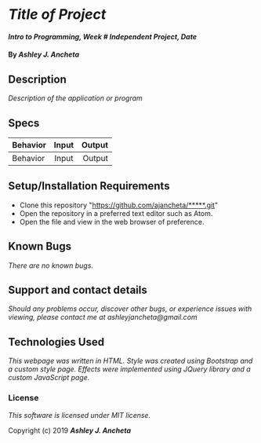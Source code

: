 # _Title of Project_

#### _Intro to Programming, Week # Independent Project, *Date*_

#### By _Ashley J. Ancheta_

## Description
_Description of the application or program_

## Specs
| Behavior | Input | Output |
| ------------- |:-------------:| -----:|
| Behavior | Input | Output |

## Setup/Installation Requirements

* Clone this repository "https://github.com/ajancheta/*****.git"
* Open the repository in a preferred text editor such as Atom.
* Open the file and view in the web browser of preference.

## Known Bugs

_There are no known bugs._

## Support and contact details

_Should any problems occur, discover other bugs, or experience issues with viewing, please contact me at ashleyjancheta@gmail.com_

## Technologies Used

_This webpage was written in HTML. Style was created using Bootstrap and a custom style page. Effects were implemented using JQuery library and a custom JavaScript page._

### License

*This software is licensed under MIT license.*

Copyright (c) 2019 **_Ashley J. Ancheta_**
